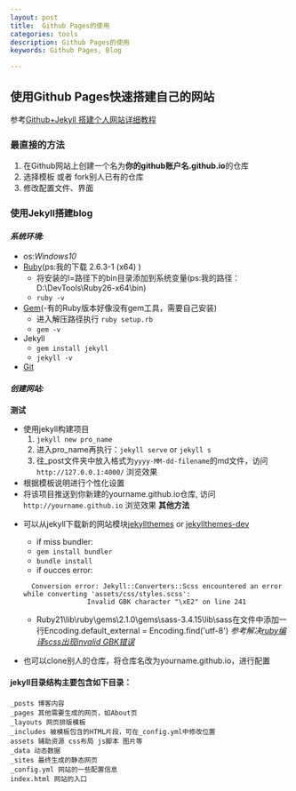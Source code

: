 ```yaml
---
layout: post
title:  Github Pages的使用
categories: tools
description: Github Pages的使用
keywords: Github Pages, Blog

---
```

## 使用Github Pages快速搭建自己的网站  
参考[Github+Jekyll 搭建个人网站详细教程](https://www.jianshu.com/p/9f71e260925d)
### 最直接的方法
1. 在Github网站上创建一个名为**你的github账户名.github.io**的仓库  
2. 选择模板 或者 fork别人已有的仓库
3. 修改配置文件、界面


### 使用Jekyll搭建blog
#### _系统环境:_
+ os:*Windows10*  
+ [Ruby](https://rubyinstaller.org/downloads/)(ps:我的下载 2.6.3-1 (x64) )
	- 将安装的l=路径下的bin目录添加到系统变量(ps:我的路径：D:\DevTools\Ruby26-x64\bin)
	- `ruby -v`
+ [Gem](https://rubygems.org/pages/download)(-有的Ruby版本好像没有gem工具，需要自己安装)
  - 进入解压路径执行 `ruby setup.rb`
  - `gem -v`
+ Jekyll
	- `gem install jekyll`
	- `jekyll -v`
+ [Git](https://git-scm.com/downloads)

#### _创建网站:_
**测试**
+ 使用jekyll构建项目
	1. `jekyll new pro_name `
	2. 进入pro_name再执行：`jekyll serve` or `jekyll s`
	3. 往_post文件夹中放入格式为`yyyy-MM-dd-filename`的md文件，访问 `http://127.0.0.1:4000/` 浏览效果
+ 根据模板说明进行个性化设置
+ 将该项目推送到你新建的yourname.github.io仓库, 访问 `http://yourname.github.io` 浏览效果
**其他方法**
- 可以从jekyll下载新的网站模块[jekyllthemes](http://jekyllthemes.org/)  or [jekyllthemes-dev](https://jekyllthemes.dev/)

	+ if miss bundler:
	- `gem install bundler`
	- `bundle install`
	+ if oucces error:
	```
	  Conversion error: Jekyll::Converters::Scss encountered an error while converting 'assets/css/styles.scss':
                    Invalid GBK character "\xE2" on line 241
	```
	- Ruby21\lib\ruby\gems\2.1.0\gems\sass-3.4.15\lib\sass在文件中添加一行Encoding.default_external = Encoding.find('utf-8') *参考解决[ruby编译scss出现invalid GBK错误](https://segmentfault.com/a/1190000002932352)*
- 也可以clone别人的仓库，将仓库名改为yourname.github.io，进行配置

#### jekyll目录结构主要包含如下目录：
	_posts 博客内容
	_pages 其他需要生成的网页，如About页
	_layouts 网页排版模板
	_includes 被模板包含的HTML片段，可在_config.yml中修改位置
	assets 辅助资源 css布局 js脚本 图片等
	_data 动态数据
	_sites 最终生成的静态网页
	_config.yml 网站的一些配置信息
	index.html 网站的入口







